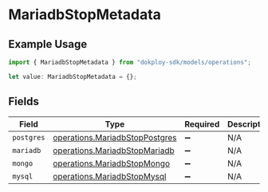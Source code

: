 # MariadbStopMetadata

## Example Usage

```typescript
import { MariadbStopMetadata } from "dokploy-sdk/models/operations";

let value: MariadbStopMetadata = {};
```

## Fields

| Field                                                                            | Type                                                                             | Required                                                                         | Description                                                                      |
| -------------------------------------------------------------------------------- | -------------------------------------------------------------------------------- | -------------------------------------------------------------------------------- | -------------------------------------------------------------------------------- |
| `postgres`                                                                       | [operations.MariadbStopPostgres](../../models/operations/mariadbstoppostgres.md) | :heavy_minus_sign:                                                               | N/A                                                                              |
| `mariadb`                                                                        | [operations.MariadbStopMariadb](../../models/operations/mariadbstopmariadb.md)   | :heavy_minus_sign:                                                               | N/A                                                                              |
| `mongo`                                                                          | [operations.MariadbStopMongo](../../models/operations/mariadbstopmongo.md)       | :heavy_minus_sign:                                                               | N/A                                                                              |
| `mysql`                                                                          | [operations.MariadbStopMysql](../../models/operations/mariadbstopmysql.md)       | :heavy_minus_sign:                                                               | N/A                                                                              |
